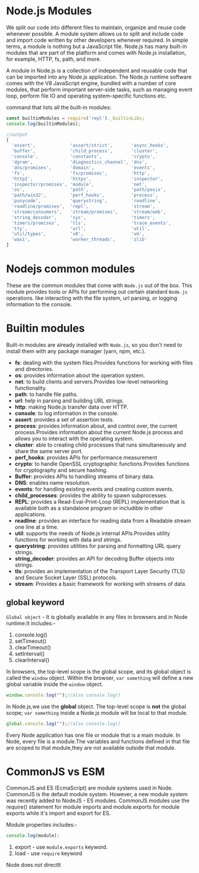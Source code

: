 # Node.js Modules

We split our code into different files to maintain, organize and reuse code whenever possible. A module system allows us to split and include code and import code written by other developers whenever required. In simple terms, a module is nothing but a JavaScript file. Node.js has many built-in modules that are part of the platform and comes with Node.js installation, for example, HTTP, fs, path, and more.

A module in Node.js is a collection of independent and reusable code that can be imported into any Node.js application. The Node.js runtime software comes with the V8 JavaScript engine, bundled with a number of core modules, that perform important server-side tasks, such as managing event loop, perform file IO and operating system-specific functions etc.

command that lists all the built-in modules:

```js
const builtinModules = require('repl')._builtinLibs;
console.log(builtinModules);

//output
[
  'assert',             'assert/strict',       'async_hooks',
  'buffer',             'child_process',       'cluster',
  'console',            'constants',           'crypto',
  'dgram',              'diagnostics_channel', 'dns',
  'dns/promises',       'domain',              'events',
  'fs',                 'fs/promises',         'http',
  'http2',              'https',               'inspector',
  'inspector/promises', 'module',              'net',
  'os',                 'path',                'path/posix',
  'path/win32',         'perf_hooks',          'process',
  'punycode',           'querystring',         'readline',
  'readline/promises',  'repl',                'stream',
  'stream/consumers',   'stream/promises',     'stream/web',
  'string_decoder',     'sys',                 'timers',
  'timers/promises',    'tls',                 'trace_events',
  'tty',                'url',                 'util',
  'util/types',         'v8',                  'vm',
  'wasi',               'worker_threads',      'zlib'
]
```


# Nodejs common modules

These are the common modules that come with `Node.js` out of the box. This module provides tools or APIs for performing out certain standard `Node.js` operations. like interacting with the file system, url parsing, or logging information to the console.

# Builtin modules

Built-in modules are already installed with `Node.js`, so you don't need to install them with any package manager (yarn, npm, etc.).

- **fs**: dealing with the system files.Provides functions for working with files and directories.
- **os**: provides information about the operation system.
- **net**: to build clients and servers.Provides low-level networking functionality.
- **path**: to handle file paths.
- **url**: help in parsing and building URL strings.
- **http**: making Node.js transfer data over HTTP.
- **console**: to log information in the console.
- **assert**: provides a set of assertion tests.
- **process**: provides information about, and control over, the current process.Provides information about the current Node.js process and allows you to interact with the operating system.
- **cluster**: able to creating child processes that runs simultaneously and share the same server port.
- **perf_hooks**: provides APIs for performance measurement
- **crypto**: to handle OpenSSL cryptographic functions.Provides functions for cryptography and secure hashing.
- **Buffer**: provides APIs to handling streams of binary data.
- **DNS**: enables name resolution.
- **events**: for handling existing events and creating custom events.
- **child_processes**: provides the ability to spawn subprocesses.
- **REPL**: provides a Read-Eval-Print-Loop (REPL) implementation that is available both as a standalone program or includible in other applications.
- **readline**: provides an interface for reading data from a Readable stream one line at a time.
- **util**: supports the needs of Node.js internal APIs.Provides utility functions for working with data and strings.
- **querystring**: provides utilities for parsing and formatting URL query strings.
- **string_decoder**: provides an API for decoding Buffer objects into strings.
- **tls**: provides an implementation of the Transport Layer Security (TLS) and Secure Socket Layer (SSL) protocols.
- **stream**: Provides a basic framework for working with streams of data.

## global keyword

`Global object` - It is globally available in any files in browsers and in Node runtime.It includes:-

1. console.log()
2. setTimeout()
3. clearTimeout()
4. setInterval()
5. clearInterval()


In browsers, the top-level scope is the global scope, and its global object is called the `window` object. Within the browser, `var something` will define a new global variable inside the `window` object.

```js
window.console.log("");//also console.log()
```

In Node.js,we use the **global** object. The top-level scope is **not** the global scope; `var something` inside a Node.js module will be local to that module.

```js
global.console.log("");//also console.log()
```

Every Node application has one file or module that is a main module.
In Node, every file is a module.The variables and functions defined in that file are scoped to that module,they are not available outside that module.

# CommonJS vs ESM

CommonJS and ES (EcmaScript) are module systems used in Node. CommonJS is the default module system. However, a new module system was recently added to NodeJS - ES modules. CommonJS modules use the require() statement for module imports and module.exports for module exports while it's import and export for ES.

Module properties includes:-

```js
console.log(module);
```

1. export - use `module.exports` keyword.
2. load - use `require` keyword

Node does not directlt
